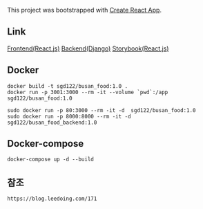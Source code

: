 This project was bootstrapped with [Create React App](https://github.com/facebook/create-react-app).

## Link

[Frontend(React.js)](http://13.125.210.53)
[Backend(Django)](http://13.125.210.53:8000)
[Storybook(React.js)](http://13.125.210.53:9009)

## Docker

    docker build -t sgd122/busan_food:1.0 .
    docker run -p 3001:3000 --rm -it --volume `pwd`:/app  sgd122/busan_food:1.0

    sudo docker run -p 80:3000 --rm -it -d  sgd122/busan_food:1.0
    sudo docker run -p 8000:8000 --rm -it -d  sgd122/busan_food_backend:1.0

## Docker-compose

    docker-compose up -d --build

## 참조

    https://blog.leedoing.com/171
